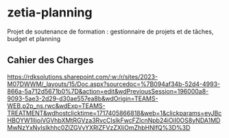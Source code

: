 # zetia-planning
Projet de soutenance de formation : gestionnaire de projets et de tâches, budget et planning

## Cahier des Charges

https://rdksolutions.sharepoint.com/:w:/r/sites/2023-M07DWWM/_layouts/15/Doc.aspx?sourcedoc=%7B094af34b-52d4-4993-866a-5a712d5671b0%7D&action=edit&wdPreviousSession=196000a8-9093-5ae3-2d29-d30ae557ea8b&wdOrigin=TEAMS-WEB.p2p_ns.rwc&wdExp=TEAMS-TREATMENT&wdhostclicktime=1717405866818&web=1&clickparams=eyJBcHBOYW1lIjoiVGVhbXMtRGVza3RvcCIsIkFwcFZlcnNpb24iOiI0OS8yNDA1MDMwNzYxNyIsIkhhc0ZlZGVyYXRlZFVzZXIiOmZhbHNlfQ%3D%3D